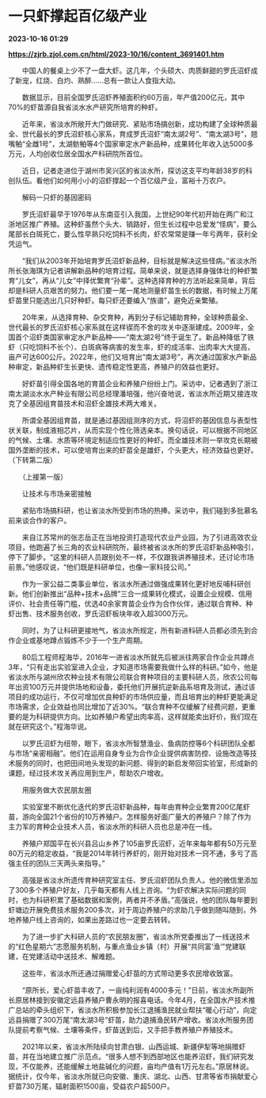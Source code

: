 # 一只虾撑起百亿级产业

**2023-10-16 01:29**

**https://zjrb.zjol.com.cn/html/2023-10/16/content_3691401.htm**

　　中国人的餐桌上少不了一盘大虾。这几年，个头硕大、肉质鲜甜的罗氏沼虾成了新宠，红烧、白灼、熟醉……总有一款让人食指大动。

　　数据显示，目前全国罗氏沼虾养殖面积约60万亩，年产值200亿元，其中70%的虾苗源自我省淡水水产研究所培育的种虾。

　　近年来，省淡水所敞开大门做研究、紧贴市场搞创新，成功构建了全球种质最全、世代最长的罗氏沼虾核心家系，育成罗氏沼虾“南太湖2号”、“南太湖3号”，翘嘴鲌“全雌1号”，太湖鲂鲌等4个国家审定水产新品种，成果转化年收入达5000多万元，人均创收位居全国水产科研院所首位。

　　近日，记者走进位于湖州市吴兴区的省淡水所，探访这支平均年龄38岁的科创队伍。看他们如何用小小的沼虾撑起一个百亿级产业，富裕十万农户。

　　解码一只虾的基因密码

　　罗氏沼虾最早于1976年从东南亚引入我国，上世纪90年代初开始在两广和江浙地区推广养殖。这种虾虽然个头大、销路好，但生长过程中总爱发“怪病”，要么尾部长白斑死亡，要么性早熟只吃饲料不长肉，虾农常常是赚一年亏两年，获利全凭运气。

　　“我们从2003年开始培育罗氏沼虾新品种，目标就是解决这些怪病。”省淡水所所长张海琪为记者讲解新品种的培育过程。简单来说，就是选择身强体壮的种虾繁育“儿女”，再从“儿女”中择优繁育“孙辈”。这种选择育种的方法听起来简单，背后却是科研人员艰苦的努力。他们要一尾一尾地测量虾苗生长的数据，有时候上万尾虾苗里只能选出几只好种虾。每只虾还要编入“族谱”，避免近亲繁殖。

　　20年来，从选择育种、杂交育种，再到分子标记辅助育种，全球种质最全、世代最长的罗氏沼虾核心家系就在这样锲而不舍的攻关中逐渐建成。2009年，全国首个沼虾类国家审定水产新品种——“南太湖2号”终于诞生了。新品种降低了铁虾（只吃饲料不长个）、白斑病等病害的发生率，虾的成活率、出肉率大大提高，亩产可达600公斤。2022年，他们又培育出“南太湖3号”，再次通过国家水产新品种审定，新品种虾生长更快、遗传稳定性更高，养殖户的效益也更好。

　　好虾苗引得全国各地的育苗企业和养殖户纷纷上门。采访中，记者遇到了浙江南太湖淡水水产种业有限公司总经理潘培强，他兴奋地说，省淡水所近期又接连攻克了全基因组育苗技术和沼虾全雄技术两大难关。

　　所谓全基因组育苗，就是通过基因组测序的方式，将沼虾的基因信息与表型性状关联，制成液相芯片，从而实现个性化筛选亲本。换句话说，可以根据不同地区的气候、土壤、水质等环境定制适应性更好的种虾。而全雄技术则一举攻克长期被国外垄断的技术，可以使培育出来的虾苗全是雄虾，个头更大，经济效益也更好。 （下转第二版）

　　（上接第一版）

　　让技术与市场亲密接触

　　紧贴市场搞科研，也让省淡水所受到市场的热捧。采访中，我们碰到多批慕名前来谈合作的客户。

　　来自江苏常州的张志岳正在当地投资打造现代农业产业园，为了引进高效农业项目，他跑遍了长三角的农业科研院所，最终被省淡水所的罗氏沼虾新品种吸引，停下了脚步。“这里的科研人员跟别处不一样，不仅跟我讲养殖技术，还讨论市场前景。”他感叹说，“他们既是科研单位，也像一家科技公司。”

　　作为一家公益二类事业单位，省淡水所通过做强成果转化更好地反哺科研创新。他们创新推出“品种+技术+品牌”三合一成果转化模式，设置企业规模、信用评价、社会责任等门槛，优选40余家育苗企业作为合作伙伴，通过联合育种、种虾出售、技术服务创收，罗氏沼虾板块年收入超3000万元。

　　同时，为了让科研更接地气，省淡水所规定，所有新进科研人员都必须先到合作企业或基地蹲点锻炼不少于一个生产周期。

　　80后工程师程海华，2016年一进省淡水所就先后被派往两家合作企业共蹲点3年，“只有走出实验室进入企业，才知道市场需要我做什么样的科研。”如今，他是省淡水所与湖州欣农种业技术有限公司联合育种项目的主要科研人员，欣农公司每年出资100万元并提供场地和设备，委托他们开展抗逆新品系培育及测试，通过该项目的成功运行，不仅可增加优良种虾的市场供应量，而且培育出的种虾更能满足市场需求，企业效益也同比增加了近30%。“联合育种不仅缓解了经费问题，更重要的是为科研提供方向。比如养殖户希望出肉率高，这样就能卖出好价，我们现在就在研究这个。”程海华说。

　　以罗氏沼虾为纽带，眼下，省淡水所智慧渔业、鱼病防控等6个科研团队全都与市场“亲密相融”。他们在运用自身专业为合作企业提供病害防控、设施改造等技术服务的同时，也把田间地头发现的新问题、得到的新启发带回实验室，形成新的课题，经过技术攻关再应用到生产，帮助农户增收。

　　用服务做大农民朋友圈

　　实验室里不断优化迭代的罗氏沼虾新品种，每年由育种企业繁育200亿尾虾苗，游向全国21个省份的10万养殖户。怎样服务好面广量大的养殖户？除了作为主力军的育种企业技术人员，省淡水所的科研人员也总是冲在一线。

　　养殖户郑国平在长兴县吕山乡养了105亩罗氏沼虾，近年来每年都有50万元至80万元的稳定收益，“我是2014年转行养虾的，刚开始对技术一窍不通，多亏了高强主任的团队三天两头来指导。”

　　高强是省淡水所遗传育种研究室主任、罗氏沼虾团队负责人。他的微信里添加了300多个养殖户好友，几乎每天都有人线上咨询。“为虾农解决实际问题的同时，也为科研积累了基础数据和案例，两者并不矛盾。”高强说，他的团队每年要到虾塘边开展免费技术服务200多次，对于周边养殖户的求助几乎做到随叫随到，外地养殖户线上咨询的，如果出差路过也一定要去转转。

　　为了进一步扩大科研人员的“农民朋友圈”，省淡水所党委推出了一线送技术的“红色星期六”志愿服务机制，与重点渔业乡镇（村）开展“共同富‘渔’”党建联建，在党建活动中送技术、解难题。

　　这些年，省淡水所还通过捐赠爱心虾苗的方式带动更多农民增收致富。

　　“原所长，爱心虾苗丰收了，一亩纯利润有4000多元！”日前，省淡水所副所长原居林接到安徽定远县养殖户曹永明的报喜电话。今年4月，在全国水产技术推广总站的牵头组织下，省淡水所积极参加长江退捕渔民就业帮扶“暖心行动”，向定远县捐赠了300万尾“南太湖3号”虾苗，助力退捕渔民转产增收。省淡水所服务团队提前考察气候、土壤等条件，虾苗送到后，又手把手教养殖户养殖技术。

　　2021年以来，省淡水所陆续向甘肃白银、山西运城、新疆伊犁等地捐赠虾苗，并在当地建立推广示范点。“很多人想不到西部地区也能养沼虾，我们研究发现，不仅能养，还能缓解土地盐碱化的问题，亩均产值有1万元左右。”原居林说。据统计，仅今年，省淡水所就已向安徽、重庆、湖北、山西、甘肃等省市捐献爱心虾苗730万尾，辐射面积1500亩，受益农户超500户。